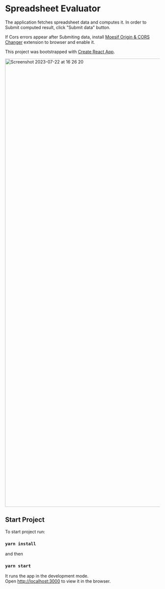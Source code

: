 # Spreadsheet Evaluator

The application fetches spreadsheet data and computes it. 
In order to Submit computed result, click "Submit data" button.

If Cors errors appear after Submiting data, install [Moesif Origin & CORS Changer](https://chrome.google.com/webstore/detail/moesif-origin-cors-change/digfbfaphojjndkpccljibejjbppifbc/related?hl=en-US) extension to browser and enable it.

This project was bootstrapped with [Create React App](https://github.com/facebook/create-react-app).

<img width="1459" alt="Screenshot 2023-07-22 at 16 26 20" src="https://github.com/estaniulyte/spreadsheet-evaluator/assets/43463977/e03ab908-407e-4d9b-bee5-bc8405d8f359">

## Start Project

To start project run:

### `yarn install`

and then

### `yarn start`

It runs the app in the development mode.\
Open [http://localhost:3000](http://localhost:3000) to view it in the browser.
